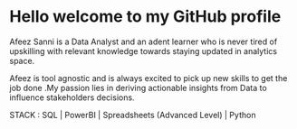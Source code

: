 # Hello welcome to my GitHub profile 
Afeez Sanni is a Data Analyst and an adent learner who is never tired of upskilling with relevant knowledge towards staying updated in analytics space.

Afeez is tool agnostic and is always excited to pick up new skills to get the job done .My passion lies in deriving actionable insights from Data to influence stakeholders decisions.

STACK :
SQL | PowerBI | Spreadsheets (Advanced Level) | Python 

